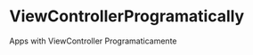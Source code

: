 ViewControllerProgramatically
=============================

Apps with ViewController Programaticamente
